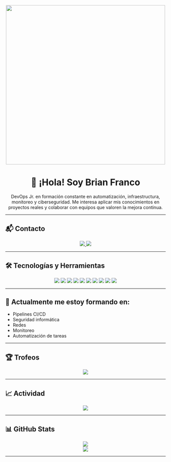 <p align="center">
  <img src="https://media.giphy.com/media/qgQUggAC3Pfv687qPC/giphy.gif" width="500"/>
</p>

<h1 align="center">👋 ¡Hola! Soy Brian Franco</h1>

<p align="center">
  DevOps Jr. en formación constante en automatización, infraestructura, monitoreo y ciberseguridad.  
  Me interesa aplicar mis conocimientos en proyectos reales y colaborar con equipos que valoren la mejora continua.
</p>

---

## 📬 Contacto

<p align="center">
  <a href="https://linkedin.com/in/brian-franco-devops/">
    <img src="https://img.shields.io/badge/LinkedIn-%230077B5.svg?logo=linkedin&logoColor=white" />
  </a>
  <a href="mailto:francobbrian.16@gmail.com">
    <img src="https://img.shields.io/badge/Email-D14836?logo=gmail&logoColor=white" />
  </a>
</p>

---

## 🛠️ Tecnologías y Herramientas

<p align="center">
  <img src="https://img.shields.io/badge/Linux-FCC624?style=for-the-badge&logo=linux&logoColor=black"/>
  <img src="https://img.shields.io/badge/Git-F05032?style=for-the-badge&logo=git&logoColor=white"/>
  <img src="https://img.shields.io/badge/GitHub-181717?style=for-the-badge&logo=github&logoColor=white"/>
  <img src="https://img.shields.io/badge/Docker-2496ED?style=for-the-badge&logo=docker&logoColor=white"/>
  <img src="https://img.shields.io/badge/Jenkins-D24939?style=for-the-badge&logo=jenkins&logoColor=white"/>
  <img src="https://img.shields.io/badge/Kubernetes-326CE5?style=for-the-badge&logo=kubernetes&logoColor=white"/>
  <img src="https://img.shields.io/badge/Zabbix-CC0000?style=for-the-badge&logo=zabbix&logoColor=white"/>
  <img src="https://img.shields.io/badge/Grafana-F46800?style=for-the-badge&logo=grafana&logoColor=white"/>
  <img src="https://img.shields.io/badge/Bash-4EAA25?style=for-the-badge&logo=gnu-bash&logoColor=white"/>
  <img src="https://img.shields.io/badge/Python-3776AB?style=for-the-badge&logo=python&logoColor=white"/>
</p>

---

## 🌱 Actualmente me estoy formando en:

- Pipelines CI/CD
- Seguridad informática
- Redes
- Monitoreo
- Automatización de tareas

---

## 🏆 Trofeos

<p align="center">
  <img src="https://github-profile-trophy.vercel.app/?username=Briandf25&theme=onedark&row=1&column=6" />
</p>

---

## 📈 Actividad

<p align="center">
  <img src="https://github-readme-activity-graph.cyclic.app/graph?username=Briandf25&theme=github-compact" />
</p>

---

## 📊 GitHub Stats

<p align="center">
  <img src="https://github-readme-stats.vercel.app/api?username=Briandf25&show_icons=true&theme=tokyonight&count_private=true" />
  <br/>
  <img src="https://github-readme-stats.vercel.app/api/top-langs/?username=Briandf25&layout=compact&theme=tokyonight" />
</p>

---

<!-- Puedes agregar un contador de visitas opcional aquí -->
